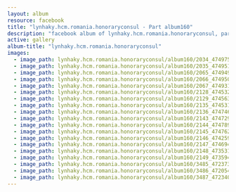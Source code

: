 ```yaml
---
layout: album
resource: facebook
title: "lynhaky.hcm.romania.honoraryconsul - Part album160"
description: "facebook album of lynhaky.hcm.romania.honoraryconsul, part album160."
active: gallery
album-title: "lynhaky.hcm.romania.honoraryconsul"
images:
  - image_path: lynhaky.hcm.romania.honoraryconsul/album160/2034_474975673_1153700109447281_2225451942176043263_n.jpg
  - image_path: lynhaky.hcm.romania.honoraryconsul/album160/2035_474951624_1153700036113955_2510347568803224848_n.jpg
  - image_path: lynhaky.hcm.romania.honoraryconsul/album160/2065_474949423_1153688709448421_7786415491216705603_n.jpg
  - image_path: lynhaky.hcm.romania.honoraryconsul/album160/2066_474950452_1153688749448417_6489217301287685719_n.jpg
  - image_path: lynhaky.hcm.romania.honoraryconsul/album160/2067_474931508_1153688492781776_5547164693762219620_n.jpg
  - image_path: lynhaky.hcm.romania.honoraryconsul/album160/2128_474532973_1151845079632784_3057923874131034814_n.jpg
  - image_path: lynhaky.hcm.romania.honoraryconsul/album160/2129_474563314_1151845156299443_7658370568823562356_n.jpg
  - image_path: lynhaky.hcm.romania.honoraryconsul/album160/2135_474531337_1151718866312072_6297730914381269784_n.jpg
  - image_path: lynhaky.hcm.romania.honoraryconsul/album160/2136_474746690_1151718849645407_8458606808393713183_n.jpg
  - image_path: lynhaky.hcm.romania.honoraryconsul/album160/2143_474729433_1151716362978989_6504031153116720111_n.jpg
  - image_path: lynhaky.hcm.romania.honoraryconsul/album160/2144_474789793_1151716346312324_309866681026812722_n.jpg
  - image_path: lynhaky.hcm.romania.honoraryconsul/album160/2145_474762204_1151716399645652_7529062358090575135_n.jpg
  - image_path: lynhaky.hcm.romania.honoraryconsul/album160/2146_474259117_1151716322978993_7830342763759374062_n.jpg
  - image_path: lynhaky.hcm.romania.honoraryconsul/album160/2147_474694666_1151716042979021_7700470221681086844_n.jpg
  - image_path: lynhaky.hcm.romania.honoraryconsul/album160/2148_473531114_1151716029645689_1117563585212431759_n.jpg
  - image_path: lynhaky.hcm.romania.honoraryconsul/album160/2149_473594847_1151716166312342_3249187041467872243_n.jpg
  - image_path: lynhaky.hcm.romania.honoraryconsul/album160/3485_472373867_1139943960822896_8258542727298236565_n.jpg
  - image_path: lynhaky.hcm.romania.honoraryconsul/album160/3486_472054192_1139943940822898_2763445447477957301_n.jpg
  - image_path: lynhaky.hcm.romania.honoraryconsul/album160/3487_472340519_1139944060822886_5158290986757505413_n.jpg
---
```

